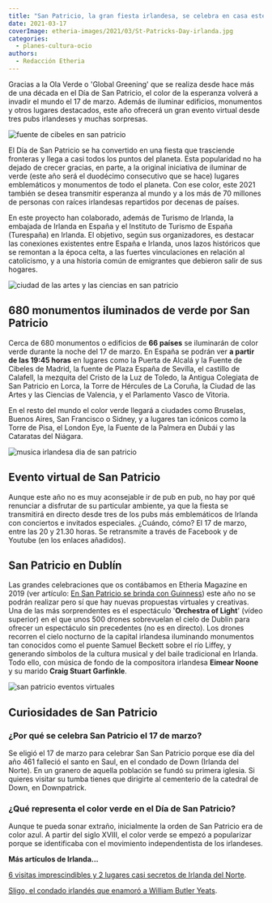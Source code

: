 ```yaml
---
title: "San Patricio, la gran fiesta irlandesa, se celebra en casa este año"
date: 2021-03-17
coverImage: etheria-images/2021/03/St-Patricks-Day-irlanda.jpg
categories: 
  - planes-cultura-ocio
authors: 
  - Redacción Etheria
---
```


Gracias a la Ola Verde o 'Global Greening' que se realiza desde hace más de una década 
en el Día de San Patricio, el color de la esperanza volverá a invadir el mundo el 17 de 
marzo. Además de iluminar edificios, monumentos y otros lugares destacados, este año 
ofrecerá un gran evento virtual desde tres pubs irlandeses y muchas sorpresas. 

![fuente de cibeles en san patricio](etheria-images/2021/03/Fuente-de-Cibeles-san-patricio.jpg "Fuente de Cibeles (Madrid) iluminada en San Patricio.")

El Día de San Patricio se ha convertido en una fiesta que trasciende fronteras y llega a 
casi todos los puntos del planeta. Esta popularidad no ha dejado de crecer gracias, en 
parte, a la original iniciativa de iluminar de verde (este año será el duodécimo 
consecutivo que se hace) lugares emblemáticos y monumentos de todo el planeta. Con ese 
color, este 2021 también se desea transmitir esperanza al mundo y a los más de 70 
millones de personas con raíces irlandesas repartidos por decenas de países. 

En este proyecto han colaborado, además de Turismo de Irlanda, la embajada de Irlanda en 
España y el Instituto de Turismo de España (Turespaña) en Irlanda. El objetivo, según 
sus organizadores, es destacar las conexiones existentes entre España e Irlanda, unos 
lazos históricos que se remontan a la época celta, a las fuertes vinculaciones en 
relación al catolicismo, y a una historia común de emigrantes que debieron salir de sus 
hogares. 

![ciudad de las artes y las ciencias en san patricio](etheria-images/2021/03/Ciudad-de-las-Artes-y-las-Ciencias-san-patricio.jpg "Ciudad de las Artes y las Ciencias (Valencia) en San Patricio.")

## 680 monumentos iluminados de verde por San Patricio

Cerca de 680 monumentos o edificios de **66 países** se iluminarán de color verde 
durante la noche del 17 de marzo. En España se podrán ver **a partir de las 19:45 
horas** en lugares como la Puerta de Alcalá y la Fuente de Cibeles de Madrid, la fuente 
de Plaza España de Sevilla, el castillo de Calafell, la mezquita del Cristo de la Luz de 
Toledo, la Antigua Colegiata de San Patricio en Lorca, la Torre de Hércules de La 
Coruña, la Ciudad de las Artes y las Ciencias de Valencia, y el Parlamento Vasco de 
Vitoria. 

En el resto del mundo el color verde llegará a ciudades como Bruselas, Buenos Aires, San 
Francisco o Sidney, y a lugares tan icónicos como la Torre de Pisa, el London Eye, la 
Fuente de la Palmera en Dubái y las Cataratas del Niágara. 

![musica irlandesa dia de san patricio](etheria-images/2021/03/St-Patricks-Day-irlanda.jpg "La música y los bailes tradicionales son parte esencial de San Patricio.")

## Evento virtual de San Patricio

Aunque este año no es muy aconsejable ir de pub en pub, no hay por qué renunciar a 
disfrutar de su particular ambiente, ya que la fiesta se transmitirá en directo desde 
tres de los pubs más emblemáticos de Irlanda con conciertos e invitados especiales. 
¿Cuándo, cómo? El 17 de marzo, entre las 20 y 21.30 horas. Se retransmite a través de 
Facebook y de Youtube (en los enlaces añadidos). 

## San Patricio en Dublín

Las grandes celebraciones que os contábamos en Etheria Magazine en 2019 (ver artículo: [En 
San Patricio se brinda con 
Guinness](https://etheriamagazine.com/2019/03/04/celebrar-san-patricio-dublin/)) este 
año no se podrán realizar pero sí que hay nuevas propuestas virtuales y creativas. Una 
de las más sorprendentes es el espectáculo '**Orchestra of Light**' (vídeo superior) en 
el que unos 500 drones sobrevuelan el cielo de Dublín para ofrecer un espectáculo sin 
precedentes (no es en directo). Los drones recorren el cielo nocturno de la capital 
irlandesa iluminando monumentos tan conocidos como el puente Samuel Beckett sobre el río 
Liffey, y generando símbolos de la cultura musical y del baile tradicional en Irlanda. 
Todo ello, con música de fondo de la compositora irlandesa **Eimear Noone** y su marido 
**Craig Stuart Garfinkle**. 

![san patricio eventos virtuales](etheria-images/2021/03/san-patricio-virtual.jpg "Este 2021 San Patricio se celebra en casa. © Adam Weldon")

## Curiosidades de San Patricio

### ¿Por qué se celebra San Patricio el 17 de marzo?

Se eligió el 17 de marzo para celebrar San San Patricio porque ese día del año 461 
falleció el santo en Saul, en el condado de Down (Irlanda del Norte). En un granero de 
aquella población se fundó su primera iglesia. Si quieres visitar su tumba tienes que 
dirigirte al cementerio de la catedral de Down, en Downpatrick. 

### ¿Qué representa el color verde en el Día de San Patricio?

Aunque te pueda sonar extraño, inicialmente la orden de San Patricio era de color azul. 
A partir del siglo XVIII, el color verde se empezó a popularizar porque se identificaba 
con el movimiento independentista de los irlandeses. 

**Más artículos de Irlanda...** 

[6 visitas imprescindibles y 2 lugares casi secretos de Irlanda del 
Norte](https://etheriamagazine.com/2020/08/26/8-visitas-increibles-en-irlanda-del-norte/). 

[Sligo, el condado irlandés que enamoró a William Butler 
Yeats](https://etheriamagazine.com/2020/04/22/viaje-sligo-ruta-yeats-maud-gonne/).
